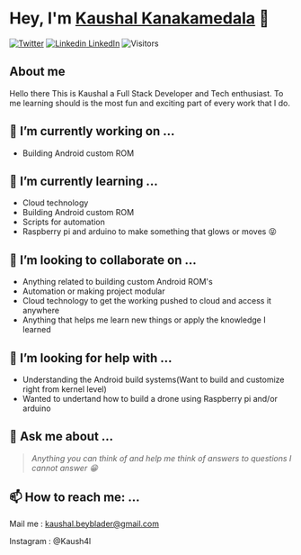 # Hey, I'm [Kaushal Kanakamedala](https://kaush4l.github.io/ReactJS) 👋

[![Twitter](https://img.shields.io/twitter/url/https/twitter.com/Kaush4l.svg?style=social&label=Kaush4l)](https://twitter.com/Kaush4l)
[![Linkedin](https://i.stack.imgur.com/gVE0j.png) LinkedIn](https://www.linkedin.com/in/kaush4l/)
![Visitors](https://visitor-badge.glitch.me/badge?page_id=kausha4l.kaush4l)

## About me
Hello there This is Kaushal a Full Stack Developer and Tech enthusiast.
To me learning should is the most fun and exciting part of every work that I do.

## 🔭 I’m currently working on ...
- Building Android custom ROM 

## 🌱 I’m currently learning ...
- Cloud technology
- Building Android custom ROM 
- Scripts for automation
- Raspberry pi and arduino to make something that glows or moves :stuck_out_tongue_closed_eyes: 

## 👯 I’m looking to collaborate on ...
- Anything related to building custom Android ROM's
- Automation or making project modular
- Cloud technology to get the working pushed to cloud and access it anywhere
- Anything that helps me learn new things or apply the knowledge I learned

## 🤔 I’m looking for help with ...
- Understanding the Android build systems(Want to build and customize right from kernel level)
- Wanted to undertand how to build a drone using Raspberry pi and/or arduino

## 💬 Ask me about ...
>*Anything you can think of and help me think of answers to questions I cannot answer :grin:*

## 📫 How to reach me: ...
Mail me : kaushal.beyblader@gmail.com

Instagram : @Kaush4l

<!--
Here are some ideas to get you started:

- 🔭 I’m currently working on ...
- 🌱 I’m currently learning ...
- 👯 I’m looking to collaborate on ...
- 🤔 I’m looking for help with ...
- 💬 Ask me about ...
- 📫 How to reach me: ...
- 😄 Pronouns: ...
- ⚡ Fun fact: ...
-->
